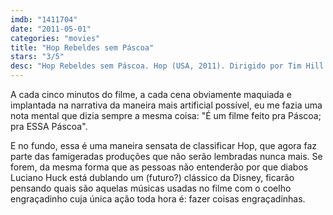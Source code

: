 ```yaml
---
imdb: "1411704"
date: "2011-05-01"
categories: "movies"
title: "Hop Rebeldes sem Páscoa"
stars: "3/5"
desc: "Hop Rebeldes sem Páscoa. Hop (USA, 2011). Dirigido por Tim Hill. Escrito por Cinco Paul, Ken Daurio, Brian Lynch, Cinco Paul, Ken Daurio. Com James Marsden, Russell Brand, Kaley Cuoco-Sweeting, Hank Azaria, Gary Cole, Elizabeth Perkins, Hugh Laurie, Tiffany Espensen, David Hasselhoff."
---
```

A cada cinco minutos do filme, a cada cena obviamente maquiada e implantada na narrativa da maneira mais artificial possível, eu me fazia uma nota mental que dizia sempre a mesma coisa: "É um filme feito pra Páscoa; pra ESSA Páscoa".

E no fundo, essa é uma maneira sensata de classificar Hop, que agora faz parte das famigeradas produções que não serão lembradas nunca mais. Se forem, da mesma forma que as pessoas não entenderão por que diabos Luciano Huck está dublando um (futuro?) clássico da Disney, ficarão pensando quais são aquelas músicas usadas no filme com o coelho engraçadinho cuja única ação toda hora é: fazer coisas engraçadinhas.
